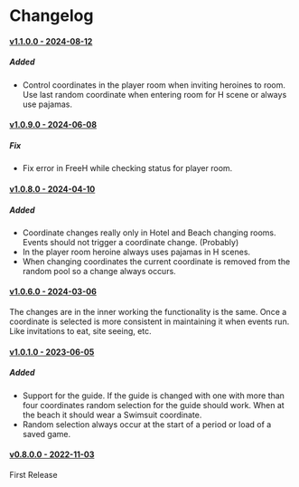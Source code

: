 # Changelog

#### <u>v1.1.0.0 - 2024-08-12</u>

##### Added

- Control coordinates in the player room when inviting heroines to room. Use last random coordinate when entering room for H scene or always use pajamas.

#### <u>v1.0.9.0 - 2024-06-08</u>

##### Fix

- Fix error in FreeH while checking status for player room.

#### <u>v1.0.8.0 - 2024-04-10</u>

##### Added

- Coordinate changes really only in Hotel and Beach changing rooms. Events should not trigger a coordinate change. (Probably)
- In the player room heroine always uses pajamas in H scenes.
- When changing coordinates the current coordinate is removed from the random pool so a change always occurs.

#### <u>v1.0.6.0 - 2024-03-06</u>

The changes are in the inner working the functionality is the same. Once a coordinate
is selected is more consistent in maintaining it when events run. Like invitations to eat,
site seeing, etc.

#### <u>v1.0.1.0 - 2023-06-05</u>

##### Added

- Support for the guide. If the guide is changed with one with more than four
coordinates random selection for the guide should work. When at the beach it
should wear a Swimsuit coordinate.
- Random selection always occur at the start of a period or load of a saved game.

#### <u>v0.8.0.0 - 2022-11-03</u>

First Release
